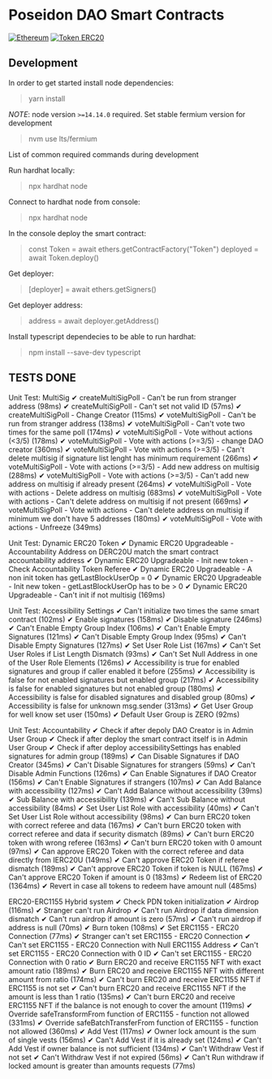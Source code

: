 # Poseidon DAO Smart Contracts

<div>
  <a href="https://www.ethereum.org/" target="_blank"><img src="https://img.shields.io/badge/platform-Ethereum-brightgreen.svg?style=flat-square" alt="Ethereum" /></a>
  <a href="https://ethereum.org/en/developers/docs/standards/tokens/erc-20/" target="_blank"><img src="https://img.shields.io/badge/token-ERC20-ff69b4.svg?style=flat-square" alt="Token ERC20" /> </a>
</div>

## Development

In order to get started install node dependencies:

> yarn install

*NOTE*: node version `>=14.14.0` required. Set stable fermium version for development

> nvm use lts/fermium

List of common required commands during development

Run hardhat locally:

> npx hardhat node

Connect to hardhat node from console:

> npx hardhat node

In the console deploy the smart contract:

> const Token = await ethers.getContractFactory("Token")
> deployed = await Token.deploy()

Get deployer:
> [deployer] = await ethers.getSigners()

Get deployer address:

> address = await deployer.getAddress()

Install typescript dependecies to be able to run hardhat:

> npm install --save-dev typescript
## TESTS DONE

Unit Test: MultiSig
    ✔ createMultiSigPoll - Can't be run from stranger address (98ms)
    ✔ createMultiSigPoll - Can't set not valid ID (57ms)
    ✔ createMultiSigPoll - Change Creator (115ms)
    ✔ voteMultiSigPoll - Can't be run from stranger address (138ms)
    ✔ voteMultiSigPoll - Can't vote two times for the same poll (174ms)
    ✔ voteMultiSigPoll - Vote without actions (<3/5) (178ms)
    ✔ voteMultiSigPoll - Vote with actions (>=3/5) - change DAO creator (360ms)
    ✔ voteMultiSigPoll - Vote with actions (>=3/5) - Can't delete multisig if signature list lenght has minimum requirement (266ms)
    ✔ voteMultiSigPoll - Vote with actions (>=3/5) - Add new address on multisig (288ms)
    ✔ voteMultiSigPoll - Vote with actions (>=3/5) - Can't add new address on multisig if already present (264ms)
    ✔ voteMultiSigPoll - Vote with actions - Delete address on multisig (683ms)
    ✔ voteMultiSigPoll - Vote with actions - Can't delete address on multisig if not present (669ms)
    ✔ voteMultiSigPoll - Vote with actions - Can't delete address on multisig if minimum we don't have 5 addresses (180ms)
    ✔ voteMultiSigPoll - Vote with actions - Unfreeze (349ms)

  Unit Test: Dynamic ERC20 Token
    ✔ Dynamic ERC20 Upgradeable - Accountability Address on DERC20U match the smart contract accountability address
    ✔ Dynamic ERC20 Upgradeable - Init new token - Check Accountability Token Referee
    ✔ Dynamic ERC20 Upgradeable - A non init token has getLastBlockUserOp = 0
    ✔ Dynamic ERC20 Upgradeable - Init new token - getLastBlockUserOp has to be > 0
    ✔ Dynamic ERC20 Upgradeable - Can't init if not multisig (169ms)

  Unit Test: Accessibility Settings
    ✔ Can't initialize two times the same smart contract (102ms)
    ✔ Enable signatures (158ms)
    ✔ Disable signature (246ms)
    ✔ Can't Enable Empty Group Index (106ms)
    ✔ Can't Enable Empty Signatures (121ms)
    ✔ Can't Disable Empty Group Index (95ms)
    ✔ Can't Disable Empty Signatures (127ms)
    ✔ Set User Role List (167ms)
    ✔ Can't Set User Roles if List Length Dismatch (93ms)
    ✔ Can't Set Null Address in one of the User Role Elements  (126ms)
    ✔ Accessibility is true for enabled signatures and group if caller enabled it before (255ms)
    ✔ Accessibility is false for not enabled signatures but enabled group (217ms)
    ✔ Accessibility is false for enabled signatures but not enabled group (180ms)
    ✔ Accessibility is false for disabled signatures and disabled group (80ms)
    ✔ Accessibility is false for unknown msg.sender (313ms)
    ✔ Get User Group for well know set user (150ms)
    ✔ Default User Group is ZERO (92ms)

  Unit Test: Accountability
    ✔ Check if after depoly DAO Creator is in Admin User Group
    ✔ Check if after deploy the smart contract itself is in Admin User Group
    ✔ Check if after deploy accessibilitySettings has enabled signatures for admin group (189ms)
    ✔ Can Disable Signatures if DAO Creator (345ms)
    ✔ Can't Disable Signatures for strangers (59ms)
    ✔ Can't Disable Admin Functions (126ms)
    ✔ Can Enable Signatures if DAO Creator (156ms)
    ✔ Can't Enable Signatures if strangers (107ms)
    ✔ Can Add Balance with accessibility (127ms)
    ✔ Can't Add Balance without accessibility (39ms)
    ✔ Sub Balance with accessibility (139ms)
    ✔ Can't Sub Balance without accessibility (84ms)
    ✔ Set User List Role with accessibility (40ms)
    ✔ Can't Set User List Role without accessibility (98ms)
    ✔ Can burn ERC20 token with correct referee and data (167ms)
    ✔ Can't burn ERC20 token with correct referee and data if security dismatch (89ms)
    ✔ Can't burn ERC20 token with wrong referee (163ms)
    ✔ Can't burn ERC20 token with 0 amount (97ms)
    ✔ Can approve ERC20 Token with the correct referee and data directly from IERC20U (149ms)
    ✔ Can't approve ERC20 Token if referee dismatch (189ms)
    ✔ Can't approve ERC20 Token if token is NULL (167ms)
    ✔ Can't approve ERC20 Token if amount is 0 (183ms)
    ✔ Redeem list of ERC20 (1364ms)
    ✔ Revert in case all tokens to redeem have amount null (485ms)

  ERC20-ERC1155 Hybrid system
    ✔ Check PDN token initialization
    ✔ Airdrop (116ms)
    ✔ Stranger can't run Airdrop
    ✔ Can't run Airdrop if data dimension dismatch
    ✔ Can't run airdrop if amount is zero (57ms)
    ✔ Can't run airdrop if address is null (70ms)
    ✔ Burn token (108ms)
    ✔ Set ERC1155 - ERC20 Connection (77ms)
    ✔ Stranger can't set ERC1155 - ERC20 Connection
    ✔ Can't set ERC1155 - ERC20 Connection with Null ERC1155 Address
    ✔ Can't set ERC1155 - ERC20 Connection with 0 ID
    ✔ Can't set ERC1155 - ERC20 Connection with 0 ratio
    ✔ Burn ERC20 and receive ERC1155 NFT with exact amount ratio (189ms)
    ✔ Burn ERC20 and receive ERC1155 NFT with different amount from ratio (174ms)
    ✔ Can't burn ERC20 and receive ERC1155 NFT if ERC1155 is not set
    ✔ Can't burn ERC20 and receive ERC1155 NFT if the amount is less than 1 ratio (135ms)
    ✔ Can't burn ERC20 and receive ERC1155 NFT if the balance is not enough to cover the amount (119ms)
    ✔ Override safeTransformFrom function of ERC1155 - function not allowed (331ms)
    ✔ Override safeBatchTransferFrom function of ERC1155 - function not allowed (360ms)
    ✔ Add Vest (117ms)
    ✔ Owner lock amount is the sum of single vests (156ms)
    ✔ Can't Add Vest if it is already set (124ms)
    ✔ Can't Add Vest if owner balance is not sufficient (134ms)
    ✔ Can't Withdraw Vest if not set
    ✔ Can't Withdraw Vest if not expired (56ms)
    ✔ Can't Run withdraw if locked amount is greater than amounts requests (77ms)